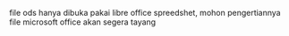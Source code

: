 file ods hanya dibuka pakai libre office spreedshet, mohon pengertiannya
file microsoft office akan segera tayang
